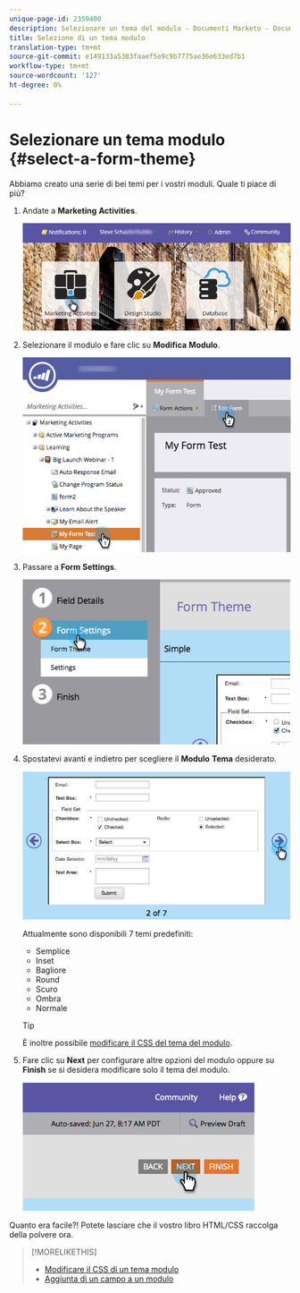 ```yaml
---
unique-page-id: 2359400
description: Selezionare un tema del modulo - Documenti Marketo - Documentazione del prodotto
title: Selezione di un tema modulo
translation-type: tm+mt
source-git-commit: e149133a5383faaef5e9c9b7775ae36e633ed7b1
workflow-type: tm+mt
source-wordcount: '127'
ht-degree: 0%

---
```



# Selezionare un tema modulo {#select-a-form-theme}

Abbiamo creato una serie di bei temi per i vostri moduli. Quale ti piace di più?

1. Andate a **Marketing** **Activities**.

   ![](assets/login-marketing-activities-1.png)

1. Selezionare il modulo e fare clic su **Modifica** **Modulo**.

   ![](assets/editform.png)

1. Passare a **Form** **Settings**.

   ![](assets/image2014-9-15-17-7-7.png)

1. Spostatevi avanti e indietro per scegliere il **Modulo** **Tema** desiderato.

   ![](assets/image2014-9-15-17-3a7-3a20.png)

   Attualmente sono disponibili 7 temi predefiniti:

   * Semplice
   * Inset
   * Bagliore
   * Round
   * Scuro
   * Ombra
   * Normale

   >[!TIP]
   >
   >È inoltre possibile [modificare il CSS del tema del modulo](../../../../product-docs/demand-generation/forms/form-design/edit-the-css-of-a-form-theme.md).

1. Fare clic su **Next** per configurare altre opzioni del modulo oppure su **Finish** se si desidera modificare solo il tema del modulo.

   ![](assets/image2014-9-15-17-3a8-3a22.png)

Quanto era facile?! Potete lasciare che il vostro libro HTML/CSS raccolga della polvere ora.

>[!MORELIKETHIS]
>
>* [Modificare il CSS di un tema modulo](../../../../product-docs/demand-generation/forms/form-design/edit-the-css-of-a-form-theme.md)
>* [Aggiunta di un campo a un modulo](add-a-field-to-a-form.md)

>



